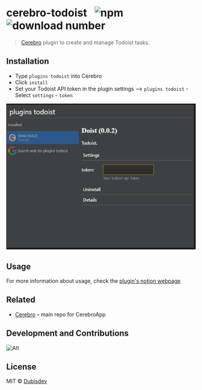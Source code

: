 # cerebro-todoist &nbsp; ![npm](https://img.shields.io/npm/v/cerebro-todoist?color=green) ![download number](https://img.shields.io/npm/dt/cerebro-todoist)

> [Cerebro](https://cerebroapp.com) plugin to create and manage Todoist tasks.

## Installation

- Type `plugins todoist` into Cerebro
- Click `install`
- Set your Todoist API token in the plugin settings --> `plugins todoist` - Select `settings` - `token`

<p align="center">
  <img src="https://github.com/dubisdev/cerebro-todoist/raw/master/readme_files/settings_token.png">
</p>

## Usage

For more information about usage, check the [plugin's notion webpage](https://cerebro-todoist.dubis.dev)

## Related

- [Cerebro](http://github.com/KELiON/cerebro) – main repo for CerebroApp

## Development and Contributions

![Alt](https://repobeats.axiom.co/api/embed/6840a1046d869af4ed1f31cd936af3b7a7e6a192.svg "Repobeats analytics image")

## License

MIT © [Dubisdev](https://dubis.dev)
